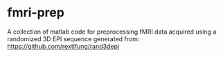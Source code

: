 # fmri-prep
A collection of matlab code for preprocessing fMRI data acquired using a randomized 3D EPI sequence generated from: https://github.com/rextlfung/rand3depi
